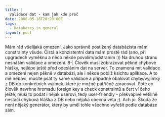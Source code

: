 ```yaml
---
title: |
  Validace dat - kam jak kde proč
date: 2008-05-18T20:20:00Z
tags:
  - Databases in general
layout: post
---
```

Mám rád všelijaká omezení. Jako správně postižený databázista mám constrainty všude. Čistá a konzistentní data mám prostě rád (ano, při upgradech vyměknu a něco někde povolím/odstraním :)) Na druhou stranu nesnáším validace a omezení. 8-| Člověk musí zobrazovat pěkné chybové hlášky, nejlépe ještě před odesláním dat na server. To znamená mít validace a omezení nejen pěkně v databázi, ale i někde poblíž ksichtu aplikace. A to mě nebaví, musíte psát ty samé validace a případně obalovat chyby/vyjímky z DB do konkrétních vyjímek, které je možné patřičně zpracovat. Poté co člověk navrhne hromadu foreign key a check constraintů a čert ví čeho ještě, musí to podat i nějak userovi, tedy user-friendly - překvapivě většině nestačí chybová hláška z DB nebo nějaká obecná věta ;). Ach jo. Škoda že není nějaký generátor, který by uměl tohle všechno vyřešit podle databáze sám.